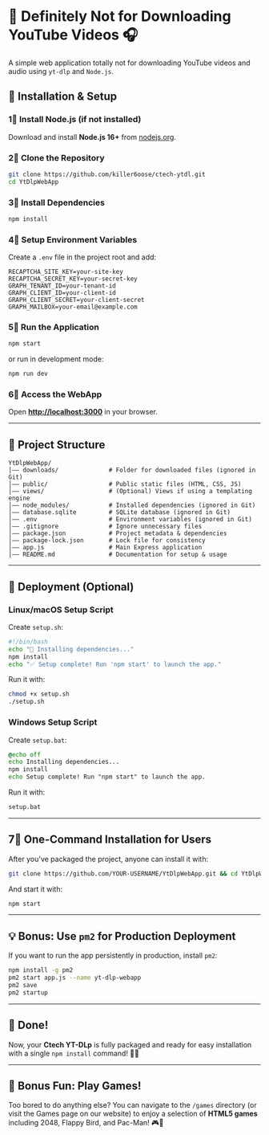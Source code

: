 ﻿# 🎥 Definitely Not for Downloading YouTube Videos 🎧

A simple web application totally not for downloading YouTube videos and audio using `yt-dlp` and `Node.js`.

## 🚀 Installation & Setup

### **1⃣ Install Node.js (if not installed)**
Download and install **Node.js 16+** from [nodejs.org](https://nodejs.org/).

### **2⃣ Clone the Repository**
```bash
git clone https://github.com/killer6oose/ctech-ytdl.git
cd YtDlpWebApp
```

### **3⃣ Install Dependencies**
```bash
npm install
```

### **4⃣ Setup Environment Variables**
Create a `.env` file in the project root and add:
```
RECAPTCHA_SITE_KEY=your-site-key
RECAPTCHA_SECRET_KEY=your-secret-key
GRAPH_TENANT_ID=your-tenant-id
GRAPH_CLIENT_ID=your-client-id
GRAPH_CLIENT_SECRET=your-client-secret
GRAPH_MAILBOX=your-email@example.com
```

### **5⃣ Run the Application**
```bash
npm start
```
or run in development mode:
```bash
npm run dev
```

### **6⃣ Access the WebApp**
Open **[http://localhost:3000](http://localhost:3000)** in your browser.

---

## **🛀 Project Structure**
```
YtDlpWebApp/
│—— downloads/              # Folder for downloaded files (ignored in Git)
│—— public/                 # Public static files (HTML, CSS, JS)
│—— views/                  # (Optional) Views if using a templating engine
│—— node_modules/           # Installed dependencies (ignored in Git)
│—— database.sqlite         # SQLite database (ignored in Git)
│—— .env                    # Environment variables (ignored in Git)
│—— .gitignore              # Ignore unnecessary files
│—— package.json            # Project metadata & dependencies
│—— package-lock.json       # Lock file for consistency
│—— app.js                  # Main Express application
│—— README.md               # Documentation for setup & usage
```

---

## **🚀 Deployment (Optional)**

### **Linux/macOS Setup Script**
Create `setup.sh`:
```bash
#!/bin/bash
echo "🛀 Installing dependencies..."
npm install
echo "✅ Setup complete! Run 'npm start' to launch the app."
```
Run it with:
```bash
chmod +x setup.sh
./setup.sh
```

### **Windows Setup Script**
Create `setup.bat`:
```bat
@echo off
echo Installing dependencies...
npm install
echo Setup complete! Run "npm start" to launch the app.
```
Run it with:
```bat
setup.bat
```

---

## **7⃣ One-Command Installation for Users**
After you've packaged the project, anyone can install it with:
```bash
git clone https://github.com/YOUR-USERNAME/YtDlpWebApp.git && cd YtDlpWebApp && npm install
```
And start it with:
```bash
npm start
```

---

## **💡 Bonus: Use `pm2` for Production Deployment**
If you want to run the app persistently in production, install `pm2`:
```bash
npm install -g pm2
pm2 start app.js --name yt-dlp-webapp
pm2 save
pm2 startup
```

---

## **🎉 Done!**
Now, your **Ctech YT-DLp** is fully packaged and ready for easy installation with a single `npm install` command! 🚀🔥

---

## **🚀 Bonus Fun: Play Games!**
Too bored to do anything else? You can navigate to the `/games` directory (or visit the Games page on our website) to enjoy a selection of **HTML5 games** including 2048, Flappy Bird, and Pac-Man! 🎮🎲

